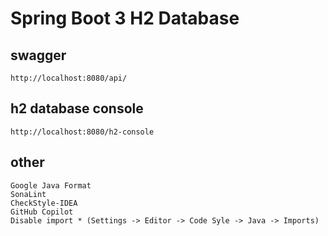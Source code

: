 # Spring Boot 3 H2 Database

## swagger

    http://localhost:8080/api/

## h2 database console

    http://localhost:8080/h2-console

## other

    Google Java Format
    SonaLint
    CheckStyle-IDEA
    GitHub Copilot
    Disable import * (Settings -> Editor -> Code Syle -> Java -> Imports)